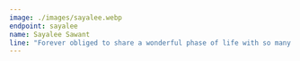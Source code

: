 ```yaml
---
image: ./images/sayalee.webp
endpoint: sayalee
name: Sayalee Sawant
line: "Forever obliged to share a wonderful phase of life with so many marvellous people that have made me grow"
---
```

